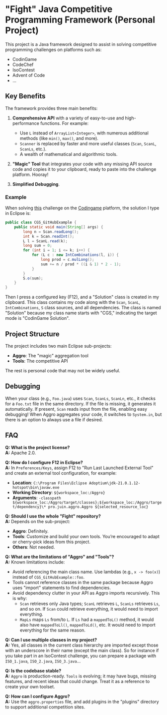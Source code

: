 # "Fight" Java Competitive Programming Framework (Personal Project)

This project is a Java framework designed to assist in solving competitive programming challenges on platforms such as:

- CodinGame
- CodeChef
- IsoContest
- Advent of Code
- ...

## Key Benefits

The framework provides three main benefits:

1. **Comprehensive API** with a variety of easy-to-use and high-performance functions. For example:
   - Use `L` instead of `ArrayList<Integer>`, with numerous additional methods (like `min()`, `max()`, and more).
   - `Scanner` is replaced by faster and more useful classes (`Scan`, `ScanL`, `ScanLs`, etc.).
   - A wealth of mathematical and algorithmic tools.

2. **"Magic" Tool** that integrates your code with any missing API source code and copies it to your clipboard, ready to paste into the challenge platform. Hooray!

3. **Simplified Debugging**.

### Example

When solving [this](https://www.codingame.com/ide/puzzle/magic-count-of-numbers) challenge on the [Codingame](https://www.codingame.com/) platform, the solution I type in Eclipse is:

```java
public class CGS_GitHubExample {
    public static void main(String[] args) {
        long n = Scan.readLong();
        int k = Scan.readInt();
        L l = ScanL.read(k);
        long sum = 0;
        for (int i = 1; i <= k; i++) {
            for (L c : new IntCombinations(l, i)) {
                long prod = c.mulLong();
                sum += n / prod * ((i & 1) * 2 - 1);
            }
        }
        S.o(sum);
    }
}
```
Then I  press a configured key (F12), and a "Solution" class is created in my clipboard. This class contains my code along with the `Scan`, `ScanL`, `IntCombinations`, `S` class sources, and all dependencies. The class is named "Solution" because my class name starts with "CGS," indicating the target mode is "CodinGame Solution".

## Project Structure

The project includes two main Eclipse sub-projects:

- **Aggro**: The "magic" aggregation tool
- **Tools**: The competitive API

The rest is personal code that may not be widely useful.

## Debugging

When your class (e.g., `Foo.java`) uses `Scan`, `ScanLs`, `ScanLn`, etc., it checks for a `Foo.txt` file in the same directory. If the file is missing, it generates it automatically. If present, `Scan` reads input from the file, enabling easy debugging! When Aggro aggregates your code, it switches to `System.in`, but there is an option to always use a file if desired.

## FAQ

**Q: What is the project license?**  
**A:** Apache 2.0.

**Q: How do I configure F12 in Eclipse?**  
**A:** In `Preferences/Keys`, assign F12 to "Run Last Launched External Tool" and create an external tool configuration, for example:
- **Location**: `C:\Program Files\Eclipse Adoptium\jdk-21.0.1.12-hotspot\bin\javaw.exe`
- **Working Directory**: `${workspace_loc:/Aggro}`
- **Arguments**: `-classpath ${workspace_loc:/Aggro/target/classes};${workspace_loc:/Aggro/target/dependency}\* pro.juin.aggro.Aggro ${selected_resource_loc}`

**Q: Should I use the whole "Fight" repository?**  
**A:** Depends on the sub-project:
   - **Aggro**: Definitely.
   - **Tools**: Customize and build your own tools. You’re encouraged to adapt or cherry-pick ideas from this project.
   - **Others**: Not needed.

**Q: What are the limitations of "Aggro" and "Tools"?**  
**A:** Known limitations include:
   - Avoid referencing the main class name. Use lambdas (e.g., `x -> foo(x)`) instead of `CGS_GitHubExample::foo`.
   - Tools cannot reference classes in the same package because Aggro uses "import" statements to find dependencies.
   - Avoid dependency clutter in your API as Aggro imports recursively. This is why:
     - `Scan` retrieves only Java types; `ScanL` retrieves `L`, `ScanLs` retrieves `Ls`, and so on. If `Scan` could retrieve everything, it would need to import everything.
     - `MapLs` maps `Ls` from/to `L`. If `Ls` had a `mappedToL()` method, it would also have `mappedToLl()`, `mappedToLd()`, etc. It would need to import everything for the same reason.

**Q: Can I use multiple classes in my project?**  
**A:** Yes, all classes in the current class hierarchy are imported except those with an underscore in their name (except the main class). So for instance if you take part in an IsoContest challenge, you can prepare a package with `ISO_1.java`, `ISO_2.java`, `ISO_3.java`...

**Q: Is the codebase stable?**  
**A:** `Aggro` is production-ready. `Tools` is evolving; it may have bugs, missing features, and recent ideas that could change. Treat it as a reference to create your own toolset.

**Q: How can I configure Aggro?**  
**A:** Use the `aggro.properties` file, and add plugins in the "plugins" directory to support additional competition sites.
